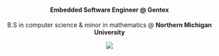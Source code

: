 <h4 align="center"> Embedded Software Engineer @ Gentex </h4>

<p align="center">
  B.S in computer science & minor in mathematics @ <b>Northern Michigan University</b> 
</p>

<p align="center">
<img src="https://github.com/tempre/tempre/blob/main/kirby.gif" atl="kirby!">
</p>






